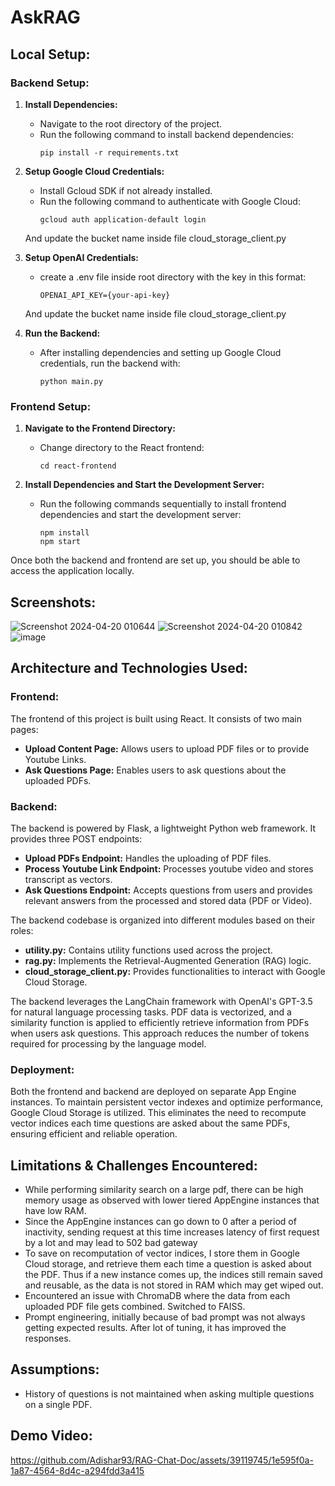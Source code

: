 # AskRAG

## Local Setup:
### Backend Setup:

1. **Install Dependencies:**
   - Navigate to the root directory of the project.
   - Run the following command to install backend dependencies:
     ```
     pip install -r requirements.txt
     ```

2. **Setup Google Cloud Credentials:**
   - Install Gcloud SDK if not already installed.
   - Run the following command to authenticate with Google Cloud:
     ```
     gcloud auth application-default login
     ``` 
    And update the bucket name inside file cloud_storage_client.py

3. **Setup OpenAI Credentials:**
   - create a .env file inside root directory with the key in this format:
     ```
     OPENAI_API_KEY={your-api-key}
     ``` 
    And update the bucket name inside file cloud_storage_client.py

4. **Run the Backend:**
   - After installing dependencies and setting up Google Cloud credentials, run the backend with:
     ```
     python main.py
     ```

### Frontend Setup:

1. **Navigate to the Frontend Directory:**
   - Change directory to the React frontend:
     ```
     cd react-frontend
     ```

2. **Install Dependencies and Start the Development Server:**
   - Run the following commands sequentially to install frontend dependencies and start the development server:
     ```
     npm install
     npm start
     ```

Once both the backend and frontend are set up, you should be able to access the application locally.

## Screenshots:

![Screenshot 2024-04-20 010644](https://github.com/Adishar93/RAG-Chat-Doc/assets/39119745/4cca4520-b48c-425d-9302-5a23687c8421)
![Screenshot 2024-04-20 010842](https://github.com/Adishar93/RAG-Chat-Doc/assets/39119745/b72a9461-ab50-462a-8499-fe0d84cfa099)
![image](https://github.com/user-attachments/assets/d80dcd8e-2ad0-4a4e-8761-f560f992964a)


## Architecture and Technologies Used:

### Frontend:
The frontend of this project is built using React. It consists of two main pages:
- **Upload Content Page:** Allows users to upload PDF files or to provide Youtube Links.
- **Ask Questions Page:** Enables users to ask questions about the uploaded PDFs.

### Backend:
The backend is powered by Flask, a lightweight Python web framework. It provides three POST endpoints:
- **Upload PDFs Endpoint:** Handles the uploading of PDF files.
- **Process Youtube Link Endpoint:** Processes youtube video and stores transcript as vectors.
- **Ask Questions Endpoint:** Accepts questions from users and provides relevant answers from the processed and stored data (PDF or Video).

The backend codebase is organized into different modules based on their roles:
- **utility.py:** Contains utility functions used across the project.
- **rag.py:** Implements the Retrieval-Augmented Generation (RAG) logic.
- **cloud_storage_client.py:** Provides functionalities to interact with Google Cloud Storage.

The backend leverages the LangChain framework with OpenAI's GPT-3.5 for natural language processing tasks. PDF data is vectorized, and a similarity function is applied to efficiently retrieve information from PDFs when users ask questions. This approach reduces the number of tokens required for processing by the language model.

### Deployment:
Both the frontend and backend are deployed on separate App Engine instances. To maintain persistent vector indexes and optimize performance, Google Cloud Storage is utilized. This eliminates the need to recompute vector indices each time questions are asked about the same PDFs, ensuring efficient and reliable operation.

## Limitations & Challenges Encountered:
- While performing similarity search on a large pdf, there can be high memory usage as observed with lower tiered AppEngine instances that have low RAM.
- Since the AppEngine instances can go down to 0 after a period of inactivity, sending request at this time increases latency of first request by a lot and may lead to 502 bad gateway
- To save on recomputation of vector indices, I store them in Google Cloud storage, and retrieve them each time a question is asked about the PDF. Thus if a new instance comes up, the indices still remain saved and reusable, as the data is not stored in RAM which may get wiped out.
- Encountered an issue with ChromaDB where the data from each uploaded PDF file gets combined. Switched to FAISS.
- Prompt engineering, initially because of bad prompt was not always getting expected results. After lot of tuning, it has improved the responses.

## Assumptions:
- History of questions is not maintained when asking multiple questions on a single PDF.

## Demo Video:




https://github.com/Adishar93/RAG-Chat-Doc/assets/39119745/1e595f0a-1a87-4564-8d4c-a294fdd3a415







